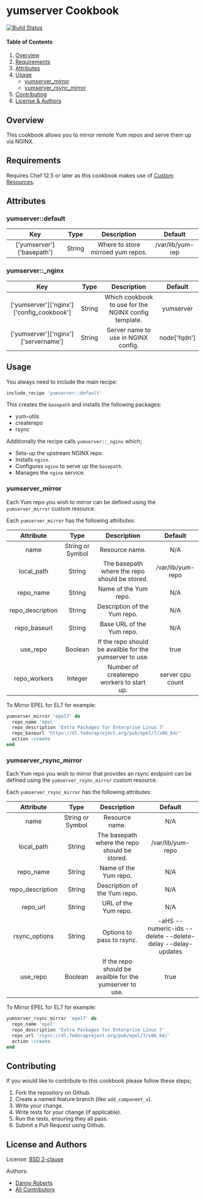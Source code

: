 # yumserver Cookbook
[![Build Status](https://travis-ci.org/kemra102/yumserver-cookbook.svg?branch=master)](https://travis-ci.org/kemra102/yumserver-cookbook)

#### Table of Contents

1. [Overview](#overview)
2. [Requirements](#requirements)
3. [Attributes](#attributes)
4. [Usage](#usage)
    * [yumserver_mirror](#yumserver_mirror)
    * [yumserver_rsync_mirror](#yumserver_rsync_mirror)
5. [Contributing](#contributing)
6. [License & Authors](#license-and-authors)

## Overview

This cookbook allows you to mirror remote Yum repos and serve them up via NGINX.

## Requirements

Requires Chef 12.5 or later as this cookbook makes use of [Custom Resources](https://www.chef.io/blog/2015/10/08/chef-client-12-5-released/).

## Attributes

### yumserver::default
| Key                       | Type    | Description                                | Default          |
|:-------------------------:|:-------:|:------------------------------------------:|:----------------:|
| ['yumserver']['basepath'] | String  | Where to store mirroed yum repos.          | /var/lib/yum-rep |

### yumserver::_nginx
| Key                                       | Type   | Description                                          | Default      |
|:-----------------------------------------:|:------:|:----------------------------------------------------:|:------------:|
| ['yumserver']['nginx']['config_cookbook'] | String | Which cookbook to use for the NGINX config template. | yumserver    |
| ['yumserver']['nginx']['servername']      | String | Server name to use in NGINX config.                  | node['fqdn'] |

## Usage

You always need to include the main recipe:

```ruby
include_recipe 'yumserver::default'
```

This creates the `basepath` and installs the following packages:

* yum-utils
* createrepo
* rsync

Additionally the recipe calls `yumserver::_nginx` which;

* Sets-up the upstream NGINX repo.
* Installs `nginx`.
* Configures `nginx` to serve up the `basepath`.
* Manages the `nginx` service.

### yumserver_mirror

Each Yum repo you wish to mirror can be defined using the `yumserver_mirror` custom resource.

Each `yumserver_mirror` has the following attributes:

| Attribute        | Type             | Description                                              | Default           |
|:----------------:|:----------------:|:--------------------------------------------------------:|:-----------------:|
| name             | String or Symbol | Resource name.                                           | N/A               |
| local_path       | String           | The basepath where the repo should be stored.            | /var/lib/yum-repo |
| repo_name        | String           | Name of the Yum repo.                                    | N/A               |
| repo_description | String           | Description of the Yum repo.                             | N/A               |
| repo_baseurl     | String           | Base URL of the Yum repo.                                | N/A               |
| use_repo         | Boolean          | If the repo should be availble for the yumserver to use. | true              |
| repo_workers     | Integer          | Number of createrepo workers to start up.                | server cpu count  |

To Mirror EPEL for EL7 for example:

```ruby
yumserver_mirror 'epel7' do
  repo_name 'epel'
  repo_description 'Extra Packages for Enterprise Linux 7'
  repo_baseurl 'https://dl.fedoraproject.org/pub/epel/7/x86_64/'
  action :create
end
```

### yumserver_rsync_mirror

Each Yum repo you wish to mirror that provides an rsync endpoint can be defined using the `yumserver_rsync_mirror` custom resource.

Each `yumserver_rsync_mirror` has the following attributes:

| Attribute        | Type             | Description                                              | Default                                                    |
|:----------------:|:----------------:|:--------------------------------------------------------:|:----------------------------------------------------------:|
| name             | String or Symbol | Resource name.                                           | N/A                                                        |
| local_path       | String           | The basepath where the repo should be stored.            | /var/lib/yum-repo                                          |
| repo_name        | String           | Name of the Yum repo.                                    | N/A                                                        |
| repo_description | String           | Description of the Yum repo.                             | N/A                                                        |
| repo_url         | String           | URL of the Yum repo.                                     | N/A                                                        |
| rsync_options    | String           | Options to pass to rsync.                                | -aHS --numeric-ids --delete --delete-delay --delay-updates |
| use_repo         | Boolean          | If the repo should be availble for the yumserver to use. | true                                                       |

To Mirror EPEL for EL7 for example:

```ruby
yumserver_rsync_mirror 'epel7' do
  repo_name 'epel'
  repo_description 'Extra Packages for Enterprise Linux 7'
  repo_url 'rsync://dl.fedoraproject.org/pub/epel/7/x86_64/'
  action :create
end
```

## Contributing

If you would like to contribute to this cookbook please follow these steps;

1. Fork the repository on Github.
2. Create a named feature branch (like `add_component_x`).
3. Write your change.
4. Write tests for your change (if applicable).
5. Run the tests, ensuring they all pass.
6. Submit a Pull Request using Github.

## License and Authors

License: [BSD 2-clause](https://tldrlegal.com/license/bsd-2-clause-license-\(freebsd\))

Authors:

  * [Danny Roberts](https://github.com/kemra102)
  * [All Contributors](https://github.com/kemra102/yumserver-cookbook/graphs/contributors)

